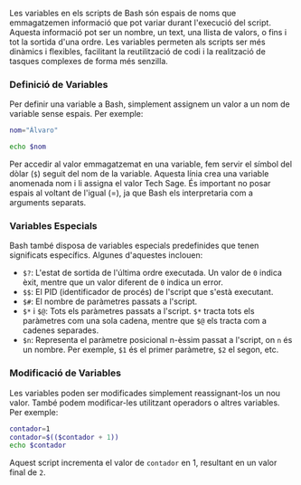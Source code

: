 Les variables en els scripts de Bash són espais de noms que emmagatzemen informació que pot variar durant l'execució del script. Aquesta informació pot ser un nombre, un text, una llista de valors, o fins i tot la sortida d'una ordre. Les variables permeten als scripts ser més dinàmics i flexibles, facilitant la reutilització de codi i la realització de tasques complexes de forma més senzilla.

### Definició de Variables

Per definir una variable a Bash, simplement assignem un valor a un nom de variable sense espais. Per exemple:

```bash
nom="Álvaro"

echo $nom
```

Per accedir al valor emmagatzemat en una variable, fem servir el símbol del dòlar (`$`) seguit del nom de la variable.
Aquesta línia crea una variable anomenada nom i li assigna el valor Tech Sage. És important no posar espais al voltant de l'igual (=), ja que Bash els interpretaria com a arguments separats.

### Variables Especials

Bash també disposa de variables especials predefinides que tenen significats específics. Algunes d'aquestes inclouen:

- `$?`: L'estat de sortida de l'última ordre executada. Un valor de `0` indica èxit, mentre que un valor diferent de `0` indica un error.
- `$$`: El PID (identificador de procés) de l'script que s'està executant.
- `$#`: El nombre de paràmetres passats a l'script.
- `$*` i `$@`: Tots els paràmetres passats a l'script. `$*` tracta tots els paràmetres com una sola cadena, mentre que `$@` els tracta com a cadenes separades.
- `$n`: Representa el paràmetre posicional n-èssim passat a l'script, on `n` és un nombre. Per exemple, `$1` és el primer paràmetre, `$2` el segon, etc.
### Modificació de Variables

Les variables poden ser modificades simplement reassignant-los un nou valor. També podem modificar-les utilitzant operadors o altres variables. Per exemple:

``` bash
contador=1 
contador=$(($contador + 1)) 
echo $contador
```

Aquest script incrementa el valor de `contador` en 1, resultant en un valor final de `2`.


